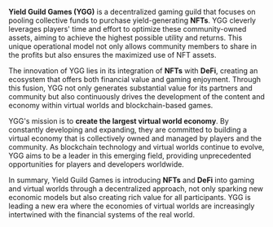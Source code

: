 **Yield Guild Games (YGG)** is a decentralized gaming guild that focuses on pooling collective funds to purchase yield-generating **NFTs**. YGG cleverly leverages players' time and effort to optimize these community-owned assets, aiming to achieve the highest possible utility and returns. This unique operational model not only allows community members to share in the profits but also ensures the maximized use of NFT assets.

The innovation of YGG lies in its integration of **NFTs** with **DeFi**, creating an ecosystem that offers both financial value and gaming enjoyment. Through this fusion, YGG not only generates substantial value for its partners and community but also continuously drives the development of the content and economy within virtual worlds and blockchain-based games.

YGG's mission is to **create the largest virtual world economy**. By constantly developing and expanding, they are committed to building a virtual economy that is collectively owned and managed by players and the community. As blockchain technology and virtual worlds continue to evolve, YGG aims to be a leader in this emerging field, providing unprecedented opportunities for players and developers worldwide.

In summary, Yield Guild Games is introducing **NFTs** and **DeFi** into gaming and virtual worlds through a decentralized approach, not only sparking new economic models but also creating rich value for all participants. YGG is leading a new era where the economies of virtual worlds are increasingly intertwined with the financial systems of the real world.
